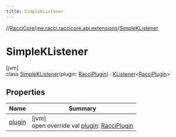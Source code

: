 ```yaml
---
title: SimpleKListener
---
```

//[RacciCore](../../../index.html)/[me.racci.raccicore.api.extensions](../index.html)/[SimpleKListener](index.html)



# SimpleKListener



[jvm]\
class [SimpleKListener](index.html)(plugin: [RacciPlugin](../../me.racci.raccicore.api.plugin/-racci-plugin/index.html)) : [KListener](../-k-listener/index.html)&lt;[RacciPlugin](../../me.racci.raccicore.api.plugin/-racci-plugin/index.html)&gt;



## Properties


| Name | Summary |
|---|---|
| [plugin](plugin.html) | [jvm]<br>open override val [plugin](plugin.html): [RacciPlugin](../../me.racci.raccicore.api.plugin/-racci-plugin/index.html) |

